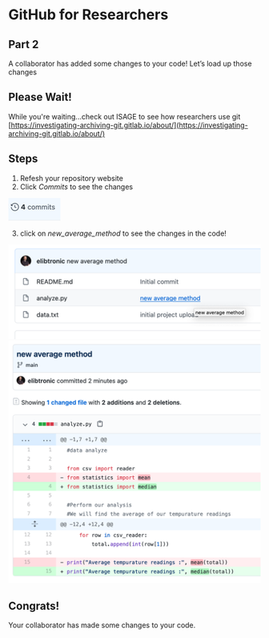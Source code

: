 # GitHub for Researchers

## Part 2

A collaborator has added some changes to your code!
Let’s load up those changes

## Please Wait!

While you're waiting...check out ISAGE to see how researchers use git [https://investigating-archiving-git.gitlab.io/about/](https://investigating-archiving-git.gitlab.io/about/)

## Steps

1. Refesh your repository website
2. Click *Commits* to see the changes

<img src="./caps/p2_00.png" alt="step 1" style="zoom:50%;" />

3. click on *new_average_method* to see the changes in the code!

<img src="./caps/p2_01.png" alt="step 2" style="zoom:50%;" />

<img src="./caps/p2_02.png" alt="step 3" style="zoom:50%;" />

## Congrats!

Your collaborator has made some changes to your code.